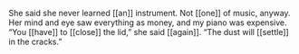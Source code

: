 She said she never learned [[an]] instrument. Not [[one]] of music, anyway. Her mind and eye saw everything as money, and my piano was expensive. “You [[have]] to [[close]] the lid,” she said [[again]]. “The dust will [[settle]] in the cracks.”  